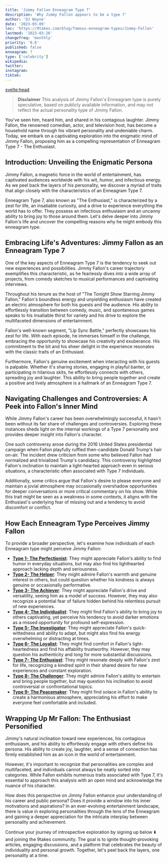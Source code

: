 ```yaml
---
title: 'Jimmy Fallon Enneagram Type 7'
description: 'Why Jimmy Fallon appears to be a type 7'
author: 'DJ Wayne'
date: '2023-03-09'
loc: 'https://9takes.com/blog/famous-enneagram-types/Jimmy-Fallon'
lastmod: '2023-03-26'
changefreq: 'monthly'
priority: '0.6'
published: false
enneagram: 7
type: ['celebrity']
wikipedia:
twitter:
instagram:
tiktok:
---
```


<svelte:head>
<!-- <meta property="og:image" content="https://9takes.com/types/6s/Jimmy-Fallon.webp" /> -->
  <link rel="canonical" href="https://9takes.com/blog/famous-enneagram-types/Jimmy-Fallon">
</svelte:head>
<!-- <script>
	import  PopCard  from "../../../lib/components/atoms/PopCard.svelte";
</script>
<div
	style="display: flex;
    justify-content: center;
    margin: 1rem 0;
	"
>
	<PopCard
		image={`/types/6s/${'Jimmy Fallon'}.webp`}
		showIcon={false}
		displayText="Jimmy Fallon"
		subtext=""
	/>
</div> -->

> **Disclaimer** This analysis of Jimmy Fallon's Enneagram type is purely speculative, based on publicly available information, and may not reflect the actual personality type of Jimmy Fallon.

<p class="firstLetter">You've seen him, heard him, and shared in his contagious laughter. Jimmy Fallon, the renowned comedian, actor, and television host, has become a household name through his vibrant personality and undeniable charm. Today, we embark on a captivating exploration into the enigmatic mind of Jimmy Fallon, proposing him as a compelling representation of Enneagram Type 7 - The Enthusiast.</p>

## Introduction: Unveiling the Enigmatic Persona

Jimmy Fallon, a magnetic force in the world of entertainment, has captivated audiences worldwide with his wit, humor, and infectious energy. As we peel back the layers of his personality, we discover a myriad of traits that align closely with the characteristics of an Enneagram Type 7.

Enneagram Type 7, also known as "The Enthusiast," is characterized by a zest for life, an insatiable curiosity, and a drive to experience everything the world has to offer. They possess an infectious enthusiasm and an uncanny ability to bring joy to those around them. Let's delve deeper into Jimmy Fallon's life and uncover the compelling reasons why he might embody this enneagram type.

## Embracing Life's Adventures: Jimmy Fallon as an Enneagram Type 7

One of the key aspects of Enneagram Type 7 is the tendency to seek out new experiences and possibilities. Jimmy Fallon's career trajectory exemplifies this characteristic, as he fearlessly dives into a wide array of projects, from comedy sketches to musical performances and captivating interviews.

Throughout his tenure as the host of "The Tonight Show Starring Jimmy Fallon," Fallon's boundless energy and unyielding enthusiasm have created an electric atmosphere for both his guests and the audience. His ability to effortlessly transition between comedy, music, and spontaneous games speaks to his insatiable thirst for variety and his drive to explore the multifaceted dimensions of entertainment.

Fallon's well-known segment, "Lip Sync Battle," perfectly showcases his zest for life. With each episode, he immerses himself in the challenge, embracing the opportunity to showcase his creativity and exuberance. His commitment to the bit and his sheer delight in the experience resonates with the classic traits of an Enthusiast.

Furthermore, Fallon's genuine excitement when interacting with his guests is palpable. Whether it's sharing stories, engaging in playful banter, or participating in hilarious skits, he effortlessly connects with others, spreading joy and laughter. This ability to bring people together and create a positive and lively atmosphere is a hallmark of an Enneagram Type 7.

## Navigating Challenges and Controversies: A Peek into Fallon's Inner Mind

While Jimmy Fallon's career has been overwhelmingly successful, it hasn't been without its fair share of challenges and controversies. Exploring these instances sheds light on the internal workings of a Type 7 personality and provides deeper insight into Fallon's character.

One such controversy arose during the 2016 United States presidential campaign when Fallon playfully ruffled then-candidate Donald Trump's hair on-air. The incident drew criticism from some who believed Fallon had normalized and trivialized Trump's candidacy. This controversy highlighted Fallon's inclination to maintain a light-hearted approach even in serious situations, a characteristic often associated with Type 7 individuals.

Additionally, some critics argue that Fallon's desire to please everyone and maintain a jovial atmosphere may occasionally overshadow opportunities for deeper conversations or more critical commentary on his show. While this trait might be seen as a weakness in some contexts, it aligns with the Enthusiast's underlying fear of missing out and a tendency to avoid discomfort or conflict.

## How Each Enneagram Type Perceives Jimmy Fallon

To provide a broader perspective, let's examine how individuals of each Enneagram type might perceive Jimmy Fallon:

- **[Type 1- The Perfectionist](/blog/enneagram/enneagram-type-1)**: They might appreciate Fallon's ability to find humor in everyday situations, but may also find his lighthearted approach lacking depth and seriousness.
- **[Type 2- The Helper](/blog/enneagram/enneagram-type-2)**: They might admire Fallon's warmth and genuine interest in others, but could question whether his kindness is always genuine or occasionally performative.
- **[Type 3- The Achiever](/blog/enneagram/enneagram-type-3)**: They might appreciate Fallon's drive and versatility, seeing him as a model of success. However, they may also recognize a potential fear of failure hidden behind his relentless pursuit of new experiences.
- **[Type 4- The Individualist](/blog/enneagram/enneagram-type-4)**: They might find Fallon's ability to bring joy to others captivating, yet perceive his tendency to avoid darker emotions as a missed opportunity for profound self-expression.
- **[Type 5- The Investigator](/blog/enneagram/enneagram-type-5)**: They might appreciate Fallon's quick-wittedness and ability to adapt, but might also find his energy overwhelming or distracting at times.
- **[Type 6- The Loyalist](/blog/enneagram/enneagram-type-6)**: They might find comfort in Fallon's light-heartedness and find his affability trustworthy. However, they may question his authenticity and long for more substantial discussions.
- **[Type 7- The Enthusiast](/blog/enneagram/enneagram-type-7)**: They might resonate deeply with Fallon's zest for life, recognizing a kindred spirit in their shared desire for new experiences and constant exploration.
- **[Type 8- The Challenger](/blog/enneagram/enneagram-type-8)**: They might admire Fallon's ability to entertain and bring people together, but may question his inclination to avoid controversial or confrontational topics.
- **[Type 9- The Peacemaker](/blog/enneagram/enneagram-type-9)**: They might find solace in Fallon's ability to create a harmonious atmosphere, appreciating his effort to make everyone feel comfortable and included.

## Wrapping Up Mr Fallon: The Enthusiast Personified

Jimmy's natural inclination toward new experiences, his contagious enthusiasm, and his ability to effortlessly engage with others define his persona. His ability to create joy, laughter, and a sense of connection has firmly established him as an icon in the world of entertainment.

However, it's important to recognize that personalities are complex and multifaceted, and individuals cannot always be neatly sorted into categories. While Fallon exhibits numerous traits associated with Type 7, it's essential to approach this analysis with an open mind and acknowledge the nuance of his character.

How does this perspective on Jimmy Fallon enhance your understanding of his career and public persona? Does it provide a window into his inner motivations and aspirations? In an ever-evolving entertainment landscape, there is value in exploring personalities through the lens of the Enneagram and gaining a deeper appreciation for the intricate interplay between personality and achievement.

Continue your journey of introspective exploration by signing up below ⬇️ and joining the 9takes community. The goal is to ignite thought-provoking articles, engaging discussions, and a platform that celebrates the beauty of individuality and personal growth. Together, let's peel back the layers, one personality at a time.

